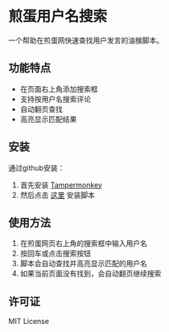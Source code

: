 # 煎蛋用户名搜索

一个帮助在煎蛋网快速查找用户发言的油猴脚本。

## 功能特点

- 在页面右上角添加搜索框
- 支持按用户名搜索评论
- 自动翻页查找
- 高亮显示匹配结果

## 安装
通过github安装：

1. 首先安装 [Tampermonkey](https://www.tampermonkey.net/)
2. 然后点击 [这里](https://github.com/cornradio/jandanusersearch/raw/refs/heads/master/jandan.user.js) 安装脚本

## 使用方法

1. 在煎蛋网页右上角的搜索框中输入用户名
2. 按回车或点击搜索按钮
3. 脚本会自动查找并高亮显示匹配的用户名
4. 如果当前页面没有找到，会自动翻页继续搜索

## 许可证

MIT License 